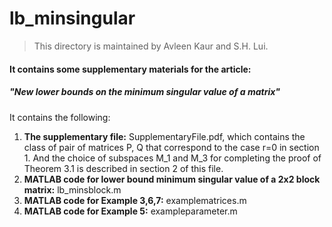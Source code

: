 # lb_minsingular


>This directory is maintained by Avleen Kaur and S.H. Lui. 

#### It contains some supplementary materials for the article: 
##### "New lower bounds on the minimum singular value of a matrix"

It contains the following:
1. **The supplementary file:** SupplementaryFile.pdf, which contains the class of pair of matrices P, Q that correspond to the case r=0 in section 1. And the choice of subspaces M_1 and M_3 for completing the proof of Theorem 3.1 is described in section 2 of this file.
2. **MATLAB code for lower bound minimum singular value of a 2x2 block matrix:** lb_minsblock.m
3. **MATLAB code for Example 3,6,7:** examplematrices.m
4. **MATLAB code for Example 5:** exampleparameter.m
